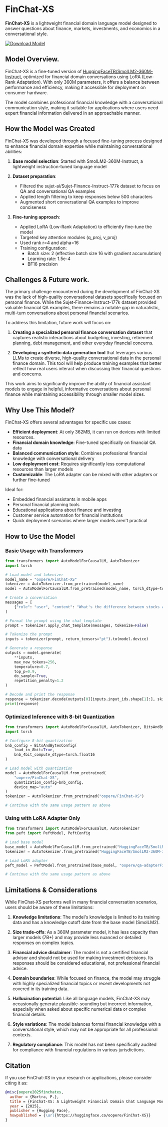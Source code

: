 # FinChat-XS
**FinChat-XS** is a lightweight financial domain language model designed to answer questions about finance, markets, investments, and economics in a conversational style.

[![Download Model](https://img.shields.io/badge/Download%20Model-Hugging%20Face-blue?style=for-the-badge&logo=HuggingFace)](https://huggingface.co/oopere/FinChat-XS)

## Model Overview. 
FinChat-XS is a fine-tuned version of [HuggingFaceTB/SmolLM2-360M-Instruct](https://huggingface.co/HuggingFaceTB/SmolLM2-360M-Instruct), optimized for financial domain conversations using LoRA (Low-Rank Adaptation). With only 360M parameters, it offers a balance between performance and efficiency, making it accessible for deployment on consumer hardware.

The model combines professional financial knowledge with a conversational communication style, making it suitable for applications where users need expert financial information delivered in an approachable manner.

## How the Model was Created

FinChat-XS was developed through a focused fine-tuning process designed to enhance financial domain expertise while maintaining conversational abilities:

1. **Base model selection**: Started with SmolLM2-360M-Instruct, a lightweight instruction-tuned language model
2. **Dataset preparation**:
   - Filtered the sujet-ai/Sujet-Finance-Instruct-177k dataset to focus on QA and conversational QA examples
   - Applied length filtering to keep responses below 500 characters
   - Augmented short conversational QA examples to improve conciseness

3. **Fine-tuning approach**:
   - Applied LoRA (Low-Rank Adaptation) to efficiently fine-tune the model
   - Targeted key attention modules (q_proj, v_proj)
   - Used rank r=4 and alpha=16
   - Training configuration:
     - Batch size: 2 (effective batch size 16 with gradient accumulation)
     - Learning rate: 1.5e-4
     - BF16 precision

## Challenges & Future work. 
The primary challenge encountered during the development of FinChat-XS was the lack of high-quality conversational datasets specifically focused on personal finance. While the Sujet-Finance-Instruct-177k dataset provided valuable financial QA examples, there remains a notable gap in naturalistic, multi-turn conversations about personal financial scenarios.

To address this limitation, future work will focus on:

1. **Creating a specialized personal finance conversation dataset** that captures realistic interactions about budgeting, investing, retirement planning, debt management, and other everyday financial concerns.

2. **Developing a synthetic data generation tool** that leverages various LLMs to create diverse, high-quality conversational data in the personal finance domain. This tool will help produce training examples that better reflect how real users interact when discussing their financial questions and concerns.

This work aims to significantly improve the ability of financial assistant models to engage in helpful, informative conversations about personal finance while maintaining accessibility through smaller model sizes.

## Why Use This Model?

FinChat-XS offers several advantages for specific use cases:

- **Efficient deployment**: At only 362MB, it can run on devices with limited resources. 
- **Financial domain knowledge**: Fine-tuned specifically on financial QA data
- **Balanced communication style**: Combines professional financial knowledge with conversational delivery
- **Low deployment cost**: Requires significantly less computational resources than larger models
- **Customizable**: The LoRA adapter can be mixed with other adapters or further fine-tuned

Ideal for:
- Embedded financial assistants in mobile apps
- Personal financial planning tools
- Educational applications about finance and investing
- Customer service automation for financial institutions
- Quick deployment scenarios where larger models aren't practical

## How to Use the Model

### Basic Usage with Transformers

```python
from transformers import AutoModelForCausalLM, AutoTokenizer
import torch

# Load model and tokenizer
model_name = "oopere/FinChat-XS"
tokenizer = AutoTokenizer.from_pretrained(model_name)
model = AutoModelForCausalLM.from_pretrained(model_name, torch_dtype=torch.float16)

# Create a conversation
messages = [
    {"role": "user", "content": "What's the difference between stocks and bonds?"}
]

# Format the prompt using the chat template
prompt = tokenizer.apply_chat_template(messages, tokenize=False)

# Tokenize the prompt
inputs = tokenizer(prompt, return_tensors="pt").to(model.device)

# Generate a response
outputs = model.generate(
    **inputs,
    max_new_tokens=256,
    temperature=0.7,
    top_p=0.9,
    do_sample=True,
    repetition_penalty=1.2
)

# Decode and print the response
response = tokenizer.decode(outputs[0][inputs.input_ids.shape[1]:], skip_special_tokens=True)
print(response)
```

### Optimized Inference with 8-bit Quantization

```python
from transformers import AutoModelForCausalLM, AutoTokenizer, BitsAndBytesConfig
import torch

# Configure 8-bit quantization
bnb_config = BitsAndBytesConfig(
    load_in_8bit=True,
    bnb_4bit_compute_dtype=torch.float16
)

# Load model with quantization
model = AutoModelForCausalLM.from_pretrained(
    "oopere/FinChat-XS", 
    quantization_config=bnb_config,
    device_map="auto"
)
tokenizer = AutoTokenizer.from_pretrained("oopere/FinChat-XS")

# Continue with the same usage pattern as above
```

### Using with LoRA Adapter Only

```python
from transformers import AutoModelForCausalLM, AutoTokenizer
from peft import PeftModel, PeftConfig

# Load base model
base_model = AutoModelForCausalLM.from_pretrained("HuggingFaceTB/SmolLM2-360M-Instruct")
tokenizer = AutoTokenizer.from_pretrained("HuggingFaceTB/SmolLM2-360M-Instruct")

# Load LoRA adapter
peft_model = PeftModel.from_pretrained(base_model, "oopere/qa-adapterFinChat-XS")

# Continue with the same usage pattern as above
```

## Limitations & Considerations

While FinChat-XS performs well in many financial conversation scenarios, users should be aware of these limitations:

1. **Knowledge limitations**: The model's knowledge is limited to its training data and has a knowledge cutoff date from the base model (SmolLM2).

2. **Size trade-offs**: As a 360M parameter model, it has less capacity than larger models (7B+) and may provide less nuanced or detailed responses on complex topics.

3. **Financial advice disclaimer**: The model is not a certified financial advisor and should not be used for making investment decisions. Its responses should be considered educational, not professional financial advice.

4. **Domain boundaries**: While focused on finance, the model may struggle with highly specialized financial topics or recent developments not covered in its training data.

5. **Hallucination potential**: Like all language models, FinChat-XS may occasionally generate plausible-sounding but incorrect information, especially when asked about specific numerical data or complex financial details.

6. **Style variations**: The model balances formal financial knowledge with a conversational style, which may not be appropriate for all professional contexts.

7. **Regulatory compliance**: This model has not been specifically audited for compliance with financial regulations in various jurisdictions.

## Citation

If you use FinChat-XS in your research or applications, please consider citing it as:

```bibtex
@misc{oopere2025finchatxs,
  author = {Martra, P.},
  title = {FinChat-XS: A Lightweight Financial Domain Chat Language Model},
  year = {2025},
  publisher = {Hugging Face},
  howpublished = {\url{https://huggingface.co/oopere/FinChat-XS}}
}
```
